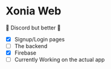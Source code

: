 # Xonia Web

💬 Discord but better 💬

- [X] Signup/Login pages
- [ ] The backend
- [X] Firebase
- [ ] Currently Working on the actual app
